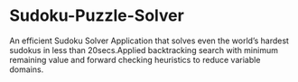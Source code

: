 # Sudoku-Puzzle-Solver
An efficient Sudoku Solver Application that solves even the world’s hardest sudokus in less than 20secs.Applied backtracking search with minimum remaining value and forward checking heuristics to reduce variable domains. 
